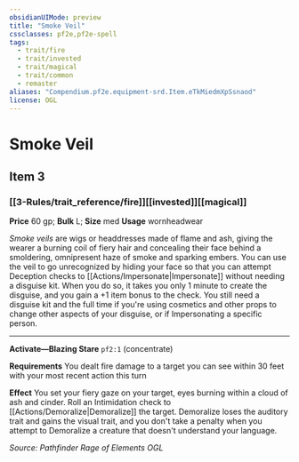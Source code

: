 ```yaml
---
obsidianUIMode: preview
title: "Smoke Veil"
cssclasses: pf2e,pf2e-spell
tags:
  - trait/fire
  - trait/invested
  - trait/magical
  - trait/common
  - remaster
aliases: "Compendium.pf2e.equipment-srd.Item.eTkMiedmXpSsnaod"
license: OGL
---
```

# Smoke Veil
## Item 3
### [[3-Rules/trait_reference/fire]][[invested]][[magical]]


**Price** 60 gp; 
**Bulk** L; **Size** med
**Usage** wornheadwear

_Smoke veils_ are wigs or headdresses made of flame and ash, giving the wearer a burning coil of fiery hair and concealing their face behind a smoldering, omnipresent haze of smoke and sparking embers. You can use the veil to go unrecognized by hiding your face so that you can attempt Deception checks to [[Actions/Impersonate|Impersonate]] without needing a disguise kit. When you do so, it takes you only 1 minute to create the disguise, and you gain a +1 item bonus to the check. You still need a disguise kit and the full time if you're using cosmetics and other props to change other aspects of your disguise, or if Impersonating a specific person.

* * *

**Activate—Blazing Stare** `pf2:1` (concentrate)

**Requirements** You dealt fire damage to a target you can see within 30 feet with your most recent action this turn

**Effect** You set your fiery gaze on your target, eyes burning within a cloud of ash and cinder. Roll an Intimidation check to [[Actions/Demoralize|Demoralize]] the target. Demoralize loses the auditory trait and gains the visual trait, and you don't take a penalty when you attempt to Demoralize a creature that doesn't understand your language.

*Source: Pathfinder Rage of Elements*
*OGL*